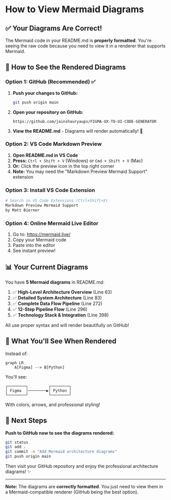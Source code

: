 # How to View Mermaid Diagrams

## ✅ Your Diagrams Are Correct!

The Mermaid code in your README.md is **properly formatted**. You're seeing the raw code because you need to view it in a renderer that supports Mermaid.

## 🎯 How to See the Rendered Diagrams

### Option 1: GitHub (Recommended) ✅

1. **Push your changes to GitHub:**
   ```bash
   git push origin main
   ```

2. **Open your repository on GitHub:**
   ```
   https://github.com/jainshauryaups/FIGMA-UX-TO-UI-CODE-GENERATOR
   ```

3. **View the README.md** - Diagrams will render automatically! 🎉

### Option 2: VS Code Markdown Preview

1. **Open README.md in VS Code**
2. **Press:** `Ctrl + Shift + V` (Windows) or `Cmd + Shift + V` (Mac)
3. **Or:** Click the preview icon in the top right corner
4. **Note:** You may need the "Markdown Preview Mermaid Support" extension

### Option 3: Install VS Code Extension

```bash
# Search in VS Code Extensions (Ctrl+Shift+X)
Markdown Preview Mermaid Support
by Matt Bierner
```

### Option 4: Online Mermaid Live Editor

1. Go to: https://mermaid.live/
2. Copy your Mermaid code
3. Paste into the editor
4. See instant preview!

## 📊 Your Current Diagrams

You have **5 Mermaid diagrams** in README.md:

1. ✅ **High-Level Architecture Overview** (Line 63)
2. ✅ **Detailed System Architecture** (Line 83)
3. ✅ **Complete Data Flow Pipeline** (Line 272)
4. ✅ **12-Step Pipeline Flow** (Line 296)
5. ✅ **Technology Stack & Integration** (Line 398)

All use proper syntax and will render beautifully on GitHub!

## 🎨 What You'll See When Rendered

Instead of:
```
graph LR
    A[Figma] --> B[Python]
```

You'll see:
```
┌────────┐         ┌────────┐
│ Figma  │────────▶│ Python │
└────────┘         └────────┘
```

With colors, arrows, and professional styling!

## 🚀 Next Steps

**Push to GitHub now to see the diagrams rendered:**

```bash
git status
git add .
git commit -m "Add Mermaid architecture diagrams"
git push origin main
```

Then visit your GitHub repository and enjoy the professional architecture diagrams! ✨

---

**Note:** The diagrams are **correctly formatted**. You just need to view them in a Mermaid-compatible renderer (GitHub being the best option).
